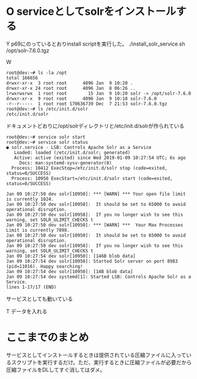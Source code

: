 # O serviceとしてsolrをインストールする

Y
p69にのっているとおりinstall scriptを実行した。
 ./install_solr_service.sh /opt/solr-7.6.0.tgz

W
```
root@dev:~# ls -la /opt
total 166656
drwxr-xr-x  3 root root      4096 Jan  9 10:20 .
drwxr-xr-x 24 root root      4096 Jan  8 06:26 ..
lrwxrwxrwx  1 root root        15 Jan  9 10:20 solr -> /opt/solr-7.6.0
drwxr-xr-x  9 root root      4096 Jan  9 10:18 solr-7.6.0
-r--r-----  1 root root 170636739 Dec  7 21:53 solr-7.6.0.tgz
root@dev:~# ls /etc/init.d/solr
/etc/init.d/solr
```
ドキュメントどおりに/opt/solrディレクトリと/etc/init.d/solrが作られている

```
root@dev:~# service solr start
root@dev:~# service solr status
● solr.service - LSB: Controls Apache Solr as a Service
   Loaded: loaded (/etc/init.d/solr; generated)
   Active: active (exited) since Wed 2019-01-09 10:27:54 UTC; 6s ago
     Docs: man:systemd-sysv-generator(8)
  Process: 10412 ExecStop=/etc/init.d/solr stop (code=exited, status=0/SUCCESS)
  Process: 10950 ExecStart=/etc/init.d/solr start (code=exited, status=0/SUCCESS)

Jan 09 10:27:50 dev solr[10950]: *** [WARN] *** Your open file limit is currently 1024.
Jan 09 10:27:50 dev solr[10950]:  It should be set to 65000 to avoid operational disruption.
Jan 09 10:27:50 dev solr[10950]:  If you no longer wish to see this warning, set SOLR_ULIMIT_CHECKS t
Jan 09 10:27:50 dev solr[10950]: *** [WARN] ***  Your Max Processes Limit is currently 7898.
Jan 09 10:27:50 dev solr[10950]:  It should be set to 65000 to avoid operational disruption.
Jan 09 10:27:50 dev solr[10950]:  If you no longer wish to see this warning, set SOLR_ULIMIT_CHECKS t
Jan 09 10:27:54 dev solr[10950]: [146B blob data]
Jan 09 10:27:54 dev solr[10950]: Started Solr server on port 8983 (pid=11016). Happy searching!
Jan 09 10:27:54 dev solr[10950]: [14B blob data]
Jan 09 10:27:54 dev systemd[1]: Started LSB: Controls Apache Solr as a Service.
lines 1-17/17 (END)
```
サービスとしても動いている

T
データを入れる

# ここまでのまとめ
サービスとしてインストールするときは提供されている圧縮ファイルに入っているスクリプトを実行するだけ。ただ、実行するときに圧縮ファイルが必要だから圧縮ファイルをDLしてすぐ消してはダメ。

